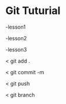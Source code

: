 # Git Tuturial

-lesson1

-lesson2

-lesson3

< git add .

< git commit -m

< git push

< git branch

